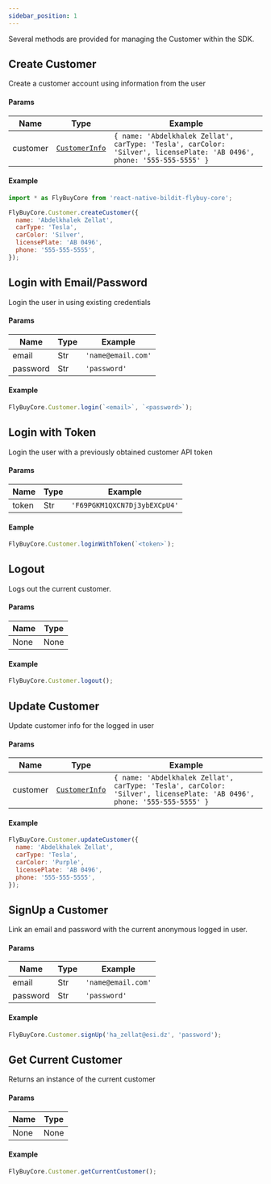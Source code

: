 ```yaml
---
sidebar_position: 1
---
```


Several methods are provided for managing the Customer within the SDK.

## Create Customer

Create a customer account using information from the user

#### Params

| Name     | Type                                    | Example                                                                                                                 |
| -------- | --------------------------------------- | ----------------------------------------------------------------------------------------------------------------------- |
| customer | [`CustomerInfo`](../Types/CustomerInfo) | `{ name: 'Abdelkhalek Zellat', carType: 'Tesla', carColor: 'Silver', licensePlate: 'AB 0496', phone: '555-555-5555' } ` |

#### Example

```jsx
import * as FlyBuyCore from 'react-native-bildit-flybuy-core';

FlyBuyCore.Customer.createCustomer({
  name: 'Abdelkhalek Zellat',
  carType: 'Tesla',
  carColor: 'Silver',
  licensePlate: 'AB 0496',
  phone: '555-555-5555',
});
```

## Login with Email/Password

Login the user in using existing credentials

#### Params

| Name     | Type | Example            |
| -------- | ---- | ------------------ |
| email    | Str  | `'name@email.com'` |
| password | Str  | `'password'`       |

#### Example

```jsx
FlyBuyCore.Customer.login(`<email>`, `<password>`);
```


## Login with Token

Login the user with a previously obtained customer API token

#### Params

| Name  | Type | Example                      |
| ----- | ---- | ---------------------------- |
| token | Str  | `'F69PGKM1QXCN7Dj3ybEXCpU4'` |

#### Eample

```jsx
FlyBuyCore.Customer.loginWithToken(`<token>`);
```


## Logout

Logs out the current customer.

#### Params

| Name | Type |
| ---- | ---- |
| None | None |

#### Example

```jsx
FlyBuyCore.Customer.logout();
```


## Update Customer

Update customer info for the logged in user

#### Params

| Name     | Type                                    | Example                                                                                                                |
| -------- | --------------------------------------- | ---------------------------------------------------------------------------------------------------------------------- |
| customer | [`CustomerInfo`](../Types/CustomerInfo) | `{ name: 'Abdelkhalek Zellat', carType: 'Tesla', carColor: 'Silver', licensePlate: 'AB 0496', phone: '555-555-5555' }` |

#### Example

```jsx
FlyBuyCore.Customer.updateCustomer({
  name: 'Abdelkhalek Zellat',
  carType: 'Tesla',
  carColor: 'Purple',
  licensePlate: 'AB 0496',
  phone: '555-555-5555',
});
```


## SignUp a Customer

Link an email and password with the current anonymous logged in user.

#### Params

| Name     | Type | Example            |
| -------- | ---- | ------------------ |
| email    | Str  | `'name@email.com'` |
| password | Str  | `'password'`       |

#### Example

```jsx
FlyBuyCore.Customer.signUp('ha_zellat@esi.dz', 'password');
```


## Get Current Customer

Returns an instance of the current customer

#### Params

| Name | Type |
| ---- | ---- |
| None | None |

#### Example

```jsx
FlyBuyCore.Customer.getCurrentCustomer();
```


